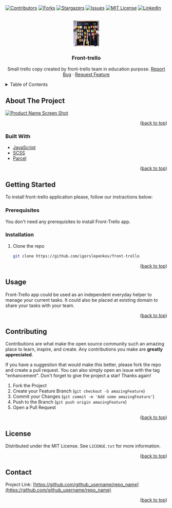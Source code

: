 <div id="top"></div>
<!--
*** Thanks for checking out the Best-README-Template. If you have a suggestion
*** that would make this better, please fork the repo and create a pull request
*** or simply open an issue with the tag "enhancement".
*** Don't forget to give the project a star!
*** Thanks again! Now go create something AMAZING! :D
-->

<!-- PROJECT SHIELDS -->
<!--
*** I'm using markdown "reference style" links for readability.
*** Reference links are enclosed in brackets [ ] instead of parentheses ( ).
*** See the bottom of this document for the declaration of the reference variables
*** for contributors-url, forks-url, etc. This is an optional, concise syntax you may use.
*** https://www.markdownguide.org/basic-syntax/#reference-style-links
-->

[![Contributors][contributors-shield]][contributors-url]
[![Forks][forks-shield]][forks-url]
[![Stargazers][stars-shield]][stars-url]
[![Issues][issues-shield]][issues-url]
[![MIT License][license-shield]][license-url]
[![LinkedIn][linkedin-shield]][linkedin-url]

<!-- PROJECT LOGO -->
<br />
<div align="center">
  <a href="https://github.com/igorslepenkov/front-trello">
    <img src="./src/assets/readme_logo.jpg" alt="Logo" width="80" height="80">
  </a>

<h3 align="center">Front-trello</h3>

  <p align="center">
    Small trello copy created by front-trello team in education purpose.
    <a href="https://github.com/igorslepenkov/front-trello/issues">Report Bug</a>
    ·
    <a href="https://github.com/igorslepenkov/front-trello/issues">Request Feature</a>
  </p>
</div>

<!-- TABLE OF CONTENTS -->
<details>
  <summary>Table of Contents</summary>
  <ol>
    <li>
      <a href="#about-the-project">About The Project</a>
      <ul>
        <li><a href="#built-with">Built With</a></li>
      </ul>
    </li>
    <li>
      <a href="#getting-started">Getting Started</a>
      <ul>
        <li><a href="#prerequisites">Prerequisites</a></li>
        <li><a href="#installation">Installation</a></li>
      </ul>
    </li>
    <li><a href="#usage">Usage</a></li>
    <li><a href="#roadmap">Roadmap</a></li>
    <li><a href="#contributing">Contributing</a></li>
    <li><a href="#license">License</a></li>
    <li><a href="#contact">Contact</a></li>
    <li><a href="#acknowledgments">Acknowledgments</a></li>
  </ol>
</details>

<!-- ABOUT THE PROJECT -->

## About The Project

[![Product Name Screen Shot][product-screenshot]](https://example.com)

<p align="right">(<a href="#top">back to top</a>)</p>

### Built With

- [JavaScript](https://www.javascript.com/)
- [SCSS](https://sass-lang.com/documentation/)
- [Parcel](https://parceljs.org/)

<p align="right">(<a href="#top">back to top</a>)</p>

<!-- GETTING STARTED -->

## Getting Started

To install front-trello application please, follow our instractions below:

### Prerequisites

You don't need any prerequisites to install Front-Trello app.

### Installation

1. Clone the repo
   ```sh
   git clone https://github.com/igorslepenkov/front-trello
   ```

<p align="right">(<a href="#top">back to top</a>)</p>

<!-- USAGE EXAMPLES -->

## Usage

Front-Trello app could be used as an independent everyday helper to manage your current tasks.
It could also be placed at existing domain to share your tasks with your team.

<p align="right">(<a href="#top">back to top</a>)</p>

## Contributing

Contributions are what make the open source community such an amazing place to learn, inspire, and create. Any contributions you make are **greatly appreciated**.

If you have a suggestion that would make this better, please fork the repo and create a pull request. You can also simply open an issue with the tag "enhancement".
Don't forget to give the project a star! Thanks again!

1. Fork the Project
2. Create your Feature Branch (`git checkout -b amazingFeature`)
3. Commit your Changes (`git commit -m 'Add some amazingFeature'`)
4. Push to the Branch (`git push origin amazingFeature`)
5. Open a Pull Request

<p align="right">(<a href="#top">back to top</a>)</p>

<!-- LICENSE -->

## License

Distributed under the MIT License. See `LICENSE.txt` for more information.

<p align="right">(<a href="#top">back to top</a>)</p>

<!-- CONTACT -->

## Contact

Project Link: [https://github.com/github_username/repo_name](https://github.com/github_username/repo_name)

<p align="right">(<a href="#top">back to top</a>)</p>

<!-- MARKDOWN LINKS & IMAGES -->
<!-- https://www.markdownguide.org/basic-syntax/#reference-style-links -->

[contributors-shield]: https://img.shields.io/github/contributors/igorslepenkov/front-trello.svg?style=for-the-badge
[contributors-url]: https://github.com/igorslepenkov/front-trello/graphs/contributors
[forks-shield]: https://img.shields.io/github/forks/igorslepenkov/front-trello.svg?style=for-the-badge
[forks-url]: https://github.com/igorslepenkov/front-trello/network/members
[stars-shield]: https://img.shields.io/github/stars/igorslepenkov/front-trello.svg?style=for-the-badge
[stars-url]: https://github.com/igorslepenkov/front-trello/stargazers
[issues-shield]: https://img.shields.io/github/issues/igorslepenkov/front-trello.svg?style=for-the-badge
[issues-url]: https://github.com/igorslepenkov/front-trello/issues
[license-shield]: https://img.shields.io/github/igorslepenkov/front-trello.svg?style=for-the-badge
[license-url]: https://github.com/igorslepenkov/front-trello/blob/main/LICENSE.txt
[linkedin-shield]: https://img.shields.io/badge/-LinkedIn-black.svg?style=for-the-badge&logo=linkedin&colorB=555
[linkedin-url]: https://linkedin.com/in/игорь-слепенков
[product-screenshot]: images/screenshot.png
